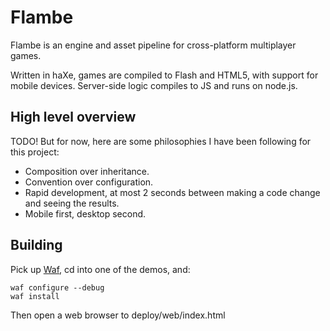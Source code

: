 Flambe
======

Flambe is an engine and asset pipeline for cross-platform multiplayer games.

Written in haXe, games are compiled to Flash and HTML5, with support for mobile devices. Server-side
logic compiles to JS and runs on node.js.

High level overview
-------------------

TODO! But for now, here are some philosophies I have been following for this project:

- Composition over inheritance.
- Convention over configuration.
- Rapid development, at most 2 seconds between making a code change and seeing the results.
- Mobile first, desktop second.

Building
--------

Pick up [Waf](https://code.google.com/p/waf/), cd into one of the demos, and:

    waf configure --debug
    waf install

Then open a web browser to deploy/web/index.html
